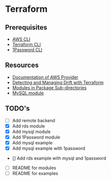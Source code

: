 # Terraform

## Prerequisites
- [AWS CLI](https://docs.aws.amazon.com/cli/latest/userguide/getting-started-install.html)
- [Terraform CLI](https://developer.hashicorp.com/terraform/install)
- [1Password CLI](https://developer.1password.com/docs/cli/get-started)

## Resources
- [Documentation of AWS Provider](https://registry.terraform.io/providers/hashicorp/aws/latest/docs/resources/bedrock_provisioned_model_throughput)
- [Detecting and Managing Drift with Terraform](https://www.hashicorp.com/blog/detecting-and-managing-drift-with-terraform)
- [Modules in Package Sub-directories](https://developer.hashicorp.com/terraform/language/modules/sources#modules-in-package-sub-directories)
- [MySQL module](https://github.com/petoju/terraform-provider-mysql)

## TODO's
- [ ] Add remote backend
- [x] Add rds module
- [x] Add mysql module
- [x] Add 1Password module
- [x] Add mysql example
- [x] Add mysql example with 1password
- [] Add rds example with mysql and 1password
- [ ] README for modules
- [ ] README for examples
